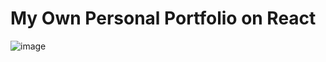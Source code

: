 # My Own Personal Portfolio on React

![image](https://user-images.githubusercontent.com/121467771/219075201-010f766c-d877-49fb-999a-603c84997e22.png)
